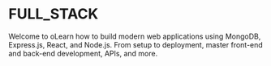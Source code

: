 # FULL_STACK
Welcome to oLearn how to build modern web applications using MongoDB, Express.js, React, and Node.js. From setup to deployment, master front-end and back-end development, APIs, and more.
